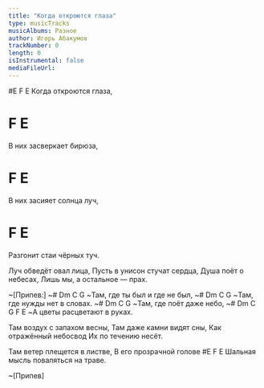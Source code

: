 ```yaml
---
title: "Когда откроются глаза"
type: musicTracks
musicAlbums: Разное
author: Игорь Абакумов
trackNumber: 0
length: 0
isInstrumental: false
mediaFileUrl: 
---
```


#E         F         E
Когда откроются глаза,
#             F        E
В них засверкает бирюза,
#          F           E
В них засияет солнца луч,
#           F          E
Разгонит стаи чёрных туч.

Луч обведёт овал лица,
Пусть в унисон стучат сердца,
Душа поёт о небесах,
Лишь мы, а остальное — прах.

~[Припев:]
~# Dm          C         G
~Там, где ты был и где не был,
~# Dm          C           G
~Там, где нужды нет в словах.
~# Dm        C        G
~Там, где поёт даже небо,
~#      Dm       C        G  F E
~А цветы расцветают в руках.

Там воздух с запахом весны,
Там даже камни видят сны,
Как отражённый небосвод
Их по течению несёт.

Там ветер плещется в листве,
В его прозрачной голове
#E        F                      E
Шальная мысль поваляться на траве.

~[Припев]

